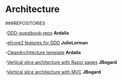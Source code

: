 # Architecture

###REPOSITORIES

-[DDD-guestbook-repo](https://github.com/ardalis/ddd-guestbook) **Ardalis**

-[efcore2 features for DDD](https://github.com/julielerman/EFCore2DDD/tree/AdvancedPatterns) **JulieLerman**

-[CleanArchitecture template](https://github.com/ardalis/CleanArchitecture) **Ardalis**

-[Vertical slice architecture with Razor pages](https://github.com/jbogard/ContosoUniversityDotNetCore-Pages) **JBogard**

-[Vertical slice architecture with MVC](https://github.com/jbogard/ContosoUniversityDotNetCore) **JBogard**

